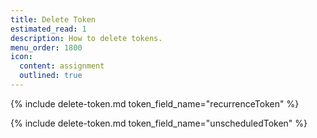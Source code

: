 ```yaml
---
title: Delete Token
estimated_read: 1
description: How to delete tokens.
menu_order: 1800
icon:
  content: assignment
  outlined: true
---
```


{% include delete-token.md token_field_name="recurrenceToken" %}

{% include delete-token.md token_field_name="unscheduledToken" %}
